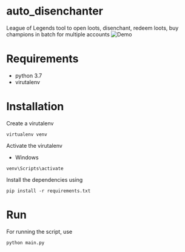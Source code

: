 # auto_disenchanter
League of Legends tool to open loots, disenchant, redeem loots, buy champions in batch for multiple accounts
![Demo](https://raw.githubusercontent.com/pradishb/auto_disenchanter/master/demo.jpg)
# Requirements
- python 3.7
- virutalenv

# Installation
Create a virutalenv
```
virtualenv venv
```
Activate the virutalenv 
- Windows
```
venv\Scripts\activate
```
Install the dependencies using
```
pip install -r requirements.txt
```

# Run
For running the script, use
```
python main.py
```

